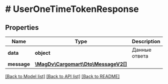 # # UserOneTimeTokenResponse

## Properties

Name | Type | Description | Notes
------------ | ------------- | ------------- | -------------
**data** | **object** | Данные ответа |
**message** | [**\MagDv\Cargomart\Dto\MessageV2[]**](MessageV2.md) |  | [optional]

[[Back to Model list]](../../README.md#models) [[Back to API list]](../../README.md#endpoints) [[Back to README]](../../README.md)
